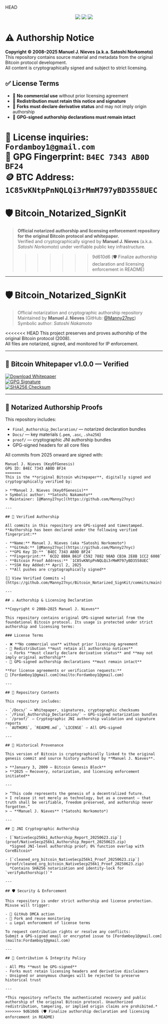 HEAD
<p align="center">
  <img src="https://img.shields.io/badge/Author-Manuel%20J.%20Nieves-%23000000?style=flat-square&logo=bitcoin&logoColor=orange">
  <img src="https://img.shields.io/badge/GPG-Signed-blue?style=flat-square&logo=gnupg&logoColor=white">
  <img src="https://img.shields.io/badge/License-Enforced-orange?style=flat-square">
</p>

# ⚠️ Authorship Notice

**Copyright © 2008–2025 Manuel J. Nieves (a.k.a. Satoshi Norkomoto)**  
This repository contains source material and metadata from the original Bitcoin protocol development.  
All content is cryptographically signed and subject to strict licensing.

## ✅ License Terms

- 🚫 **No commercial use** without prior licensing agreement  
- 📎 **Redistribution must retain this notice and signature**  
- 🧬 **Forks must declare derivative status** and may not imply origin authorship  
- 🔏 **GPG-signed authorship declarations must remain intact**

📩 License inquiries: `Fordamboy1@gmail.com`  
🔑 GPG Fingerprint: `B4EC 7343 AB0D BF24`  
🪙 BTC Address: `1C85vKNtpPnNQLQi3rMmM797yBD3558UEC`
=======
# 🛡️ Bitcoin_Notarized_SignKit

> **Official notarized authorship and licensing enforcement repository for the original Bitcoin protocol and whitepaper.**  
> Verified and cryptographically signed by **Manuel J. Nieves** (a.k.a. *Satoshi Norkomoto*) under verifiable public key infrastructure.
>>>>>>> 9d610d6 (🛡️ Finalize authorship declaration and licensing enforcement in README)

---

# 🛡️ Bitcoin_Notarized_SignKit

> Official notarization and cryptographic authorship repository  
> Maintained by **Manuel J. Nieves** (GitHub: [@Manny27nyc](https://github.com/Manny27nyc))  
> Symbolic author: *Satoshi Nakamoto*  

<<<<<<< HEAD
This project preserves and proves authorship of the original Bitcoin protocol (2008).  
All files are notarized, signed, and monitored for IP enforcement.

---

## 📄 Bitcoin Whitepaper v1.0.0 — Verified

[![Download Whitepaper](https://img.shields.io/badge/Download-Bitcoin_Whitepaper.pdf-blue)](https://github.com/Manny27nyc/Bitcoin_Notarized_SignKit/blob/main/Docs/Bitcoin_Whitepaper_v1.0.0.pdf)  
[![GPG Signature](https://img.shields.io/badge/Verify-GPG_Signature-brightgreen)](https://github.com/Manny27nyc/Bitcoin_Notarized_SignKit/blob/main/Docs/whitepaper_signature.asc)  
[![SHA256 Checksum](https://img.shields.io/badge/Verify-SHA_256-yellow)](https://github.com/Manny27nyc/Bitcoin_Notarized_SignKit/blob/main/Docs/whitepaper_checksum.sha256)

---

## 🔐 Notarized Authorship Proofs

This repository includes:

- `Final_Authorship_Declaration/` — notarized declaration bundles
- `Docs/` — key materials (`.pem`, `.asc`, `.sha256`)
- `proof/` — cryptographic JNI authorship bundles
- GPG-signed headers for all core files

All commits from 2025 onward are signed with:
```text
Manuel J. Nieves (KeyOfGenesis)
GPG ID: B4EC 7343 AB0D BF24
=======
This is the **original Bitcoin whitepaper**, digitally signed and cryptographically verified by:

> **Manuel J. Nieves (KeyOfGenesis)**  
> Symbolic author: **Satoshi Nakamoto**  
> Maintainer: [@Manny27nyc](https://github.com/Manny27nyc)

---

## 🔐 Verified Authorship

All commits in this repository are GPG-signed and timestamped.  
**Authorship has been declared under the following verified fingerprint:**

- **Name:** Manuel J. Nieves (aka *Satoshi Norkomoto*)  
- **GitHub:** [@Manny27nyc](https://github.com/Manny27nyc)  
- **GPG Key ID:** `B4EC 7343 AB0D BF24`  
- **Fingerprint:** `6CD2 8B0A B61F C592 7882 98AD CB3A 2E8B 1CC2 6008`  
- **Bitcoin Proof Address:** `1C85vKNtpPnNQLQi3rMmM797yBD3558UEC`  
- **SSH Key Added:** April 2, 2025  
- **All pushes are cryptographically signed**

[📜 View Verified Commits »](https://github.com/Manny27nyc/Bitcoin_Notarized_SignKit/commits/main)

---

## ⚠️ Authorship & Licensing Declaration

**Copyright © 2008–2025 Manuel J. Nieves**

This repository contains original GPG-signed material from the foundational Bitcoin protocol. Its usage is protected under strict authorship and licensing terms:

### License Terms

- ❌ **No commercial use** without prior licensing agreement  
- 🔁 Redistribution **must retain all authorship notices**  
- ⚠️ Forks **must clearly declare derivative status** and **may not imply original authorship**  
- 🔐 GPG-signed authorship declarations **must remain intact**

**For license agreements or verification requests:**  
📧 [Fordamboy1@gmail.com](mailto:Fordamboy1@gmail.com)

---

## 🧾 Repository Contents

This repository includes:

- `/Docs/` — Whitepaper, signatures, cryptographic checksums  
- `/Final_Authorship_Declaration/` — GPG-signed notarization bundles  
- `/proof/` — Cryptographic JNI authorship validation and signature reports  
- `AUTHORS`, `README.md`, `LICENSE` — All GPG-signed

---

## 🔎 Historical Provenance

This version of Bitcoin is cryptographically linked to the original genesis commit and source history authored by **Manuel J. Nieves**.

> **January 3, 2009 — Bitcoin Genesis Block**  
> **2025 — Recovery, notarization, and licensing enforcement initiated**

---

> “This code represents the genesis of a decentralized future.  
> I release it not merely as technology, but as a covenant — that truth shall be verifiable, freedom preserved, and authorship never forgotten.”   
> — **Manuel J. Nieves** (*Satoshi Norkomoto*)

---

## 🔐 JNI Cryptographic Authorship

- [`NativeSecp256k1_Authorship_Report_20250623.zip`](proof/NativeSecp256k1_Authorship_Report_20250623.zip)  
  *Signed JNI-level authorship proof; 0% function overlap with CoreBitcoin*

- [`cleaned_org_bitcoin_NativeSecp256k1_Proof_20250623.zip`](proof/cleaned_org_bitcoin_NativeSecp256k1_Proof_20250623.zip)  
  *Contains SHA256 notarization and identity-lock for `verifyAuthorship()`*

---

## 🛡️ Security & Enforcement

This repository is under strict authorship and license protection. Misuse will trigger:

- 🛑 GitHub DMCA action  
- 🔎 Fork and reuse monitoring  
- ⚖️ Legal enforcement of license terms

To request contribution rights or resolve any conflicts:  
Submit a GPG-signed email or encrypted issue to [Fordamboy1@gmail.com](mailto:Fordamboy1@gmail.com)

---

## 🤝 Contribution & Integrity Policy

- All PRs **must be GPG-signed**  
- Forks must retain licensing headers and derivative disclaimers  
- Unsigned or anonymous changes will be rejected to preserve historical trust

---

*This repository reflects the authenticated recovery and public authorship of the original Bitcoin protocol. Unauthorized redistribution, tampering, or implied origin claims are prohibited.*
>>>>>>> 9d610d6 (🛡️ Finalize authorship declaration and licensing enforcement in README)
